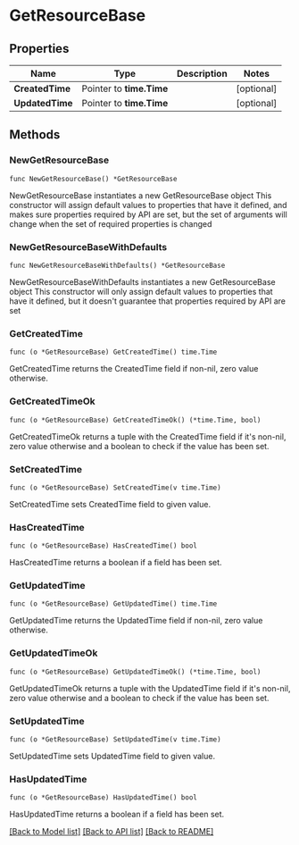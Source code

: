 # GetResourceBase

## Properties

Name | Type | Description | Notes
------------ | ------------- | ------------- | -------------
**CreatedTime** | Pointer to **time.Time** |  | [optional] 
**UpdatedTime** | Pointer to **time.Time** |  | [optional] 

## Methods

### NewGetResourceBase

`func NewGetResourceBase() *GetResourceBase`

NewGetResourceBase instantiates a new GetResourceBase object
This constructor will assign default values to properties that have it defined,
and makes sure properties required by API are set, but the set of arguments
will change when the set of required properties is changed

### NewGetResourceBaseWithDefaults

`func NewGetResourceBaseWithDefaults() *GetResourceBase`

NewGetResourceBaseWithDefaults instantiates a new GetResourceBase object
This constructor will only assign default values to properties that have it defined,
but it doesn't guarantee that properties required by API are set

### GetCreatedTime

`func (o *GetResourceBase) GetCreatedTime() time.Time`

GetCreatedTime returns the CreatedTime field if non-nil, zero value otherwise.

### GetCreatedTimeOk

`func (o *GetResourceBase) GetCreatedTimeOk() (*time.Time, bool)`

GetCreatedTimeOk returns a tuple with the CreatedTime field if it's non-nil, zero value otherwise
and a boolean to check if the value has been set.

### SetCreatedTime

`func (o *GetResourceBase) SetCreatedTime(v time.Time)`

SetCreatedTime sets CreatedTime field to given value.

### HasCreatedTime

`func (o *GetResourceBase) HasCreatedTime() bool`

HasCreatedTime returns a boolean if a field has been set.

### GetUpdatedTime

`func (o *GetResourceBase) GetUpdatedTime() time.Time`

GetUpdatedTime returns the UpdatedTime field if non-nil, zero value otherwise.

### GetUpdatedTimeOk

`func (o *GetResourceBase) GetUpdatedTimeOk() (*time.Time, bool)`

GetUpdatedTimeOk returns a tuple with the UpdatedTime field if it's non-nil, zero value otherwise
and a boolean to check if the value has been set.

### SetUpdatedTime

`func (o *GetResourceBase) SetUpdatedTime(v time.Time)`

SetUpdatedTime sets UpdatedTime field to given value.

### HasUpdatedTime

`func (o *GetResourceBase) HasUpdatedTime() bool`

HasUpdatedTime returns a boolean if a field has been set.


[[Back to Model list]](../README.md#documentation-for-models) [[Back to API list]](../README.md#documentation-for-api-endpoints) [[Back to README]](../README.md)


